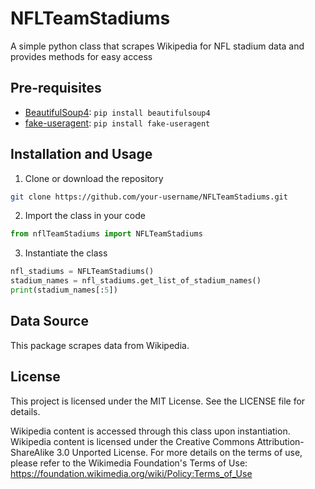 # NFLTeamStadiums
A simple python class that scrapes Wikipedia for NFL stadium data and provides methods for easy access

## Pre-requisites
- [BeautifulSoup4](https://pypi.org/project/beautifulsoup4/): `pip install beautifulsoup4`
- [fake-useragent](https://github.com/fake-useragent/fake-useragent): `pip install fake-useragent`

## Installation and Usage
1. Clone or download the repository
```bash
git clone https://github.com/your-username/NFLTeamStadiums.git
```

2. Import the class in your code
```python
from nflTeamStadiums import NFLTeamStadiums
```

3. Instantiate the class
```python 
nfl_stadiums = NFLTeamStadiums()
stadium_names = nfl_stadiums.get_list_of_stadium_names()
print(stadium_names[:5])
```

## Data Source
This package scrapes data from Wikipedia.

## License
This project is licensed under the MIT License. See the LICENSE file for details.

Wikipedia content is accessed through this class upon instantiation. Wikipedia content is licensed under 
the Creative Commons Attribution-ShareAlike 3.0 Unported License. For more details on the terms of use, 
please refer to the Wikimedia Foundation's Terms of Use:
https://foundation.wikimedia.org/wiki/Policy:Terms_of_Use